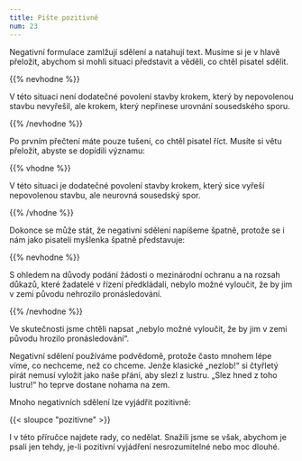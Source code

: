 ```yaml
---
title: Pište pozitivně
num: 23
---
```

Negativní formulace zamlžují sdělení a natahují text. Musíme si je v hlavě přeložit, abychom si mohli situaci představit a věděli, co chtěl pisatel sdělit.

{{% nevhodne %}}

V této situaci není dodatečné povolení stavby krokem, který by nepovolenou stavbu nevyřešil, ale krokem, který nepřinese urovnání sousedského sporu.

{{% /nevhodne %}}

Po prvním přečtení máte pouze tušení, co chtěl pisatel říct. Musíte si větu přeložit, abyste se dopídili významu:

{{% vhodne %}}

V této situaci je dodatečné povolení stavby krokem, který sice vyřeší nepovolenou stavbu, ale neurovná sousedský spor.

{{% /vhodne %}}

Dokonce se může stát, že negativní sdělení napíšeme špatně, protože se i nám jako pisateli myšlenka špatně představuje:

{{% nevhodne %}}

S ohledem na důvody podání žádosti o mezinárodní ochranu a na rozsah důkazů, které žadatelé v řízení předkládali, nebylo možné vyloučit, že by jim v zemi původu nehrozilo pronásledování.

{{% /nevhodne %}}

Ve skutečnosti jsme chtěli napsat „nebylo možné vyloučit, že by jim v zemi původu hrozilo pronásledování“.

Negativní sdělení používáme podvědomě, protože často mnohem lépe víme, co nechceme, než co chceme. Jenže klasické „nezlob!“ si čtyřletý pirát nemusí vyložit jako naše přání, aby slezl z lustru. „Slez hned z toho lustru!“ ho teprve dostane nohama na zem.

Mnoho negativních sdělení lze vyjádřit pozitivně:

{{< sloupce "pozitivne" >}}

I v této příručce najdete rady, co nedělat. Snažili jsme se však, abychom je psali jen tehdy, je-li pozitivní vyjádření nesrozumitelné nebo moc dlouhé.
